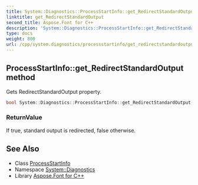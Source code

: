 ```yaml
---
title: System::Diagnostics::ProcessStartInfo::get_RedirectStandardOutput method
linktitle: get_RedirectStandardOutput
second_title: Aspose.Font for C++
description: 'System::Diagnostics::ProcessStartInfo::get_RedirectStandardOutput method. Gets RedirectStandardOutput property in C++.'
type: docs
weight: 800
url: /cpp/system.diagnostics/processstartinfo/get_redirectstandardoutput/
---
```

## ProcessStartInfo::get_RedirectStandardOutput method


Gets RedirectStandardOutput property.

```cpp
bool System::Diagnostics::ProcessStartInfo::get_RedirectStandardOutput() const
```


### ReturnValue

If true, standard output is redirected, false otherwise.

## See Also

* Class [ProcessStartInfo](../)
* Namespace [System::Diagnostics](../../)
* Library [Aspose.Font for C++](../../../)

